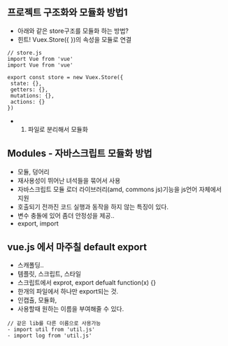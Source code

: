 ## 프로젝트 구조화와 모듈화 방법1
- 아래와 같은 store구조를 모듈화 하는 방법?
- 힌트! Vuex.Store({ })의 속성을 모듈로 연결 

```
// store.js
import Vue from 'vue'
import Vue from 'vue'

export const store = new Vuex.Store({
 state: {},
 getters: {},
 mutations: {},
 actions: {}
})

```

- 1. 파일로 분리해서 모듈화 


## Modules - 자바스크립트 모듈화 방법
- 모듈, 덩어리
- 재사용성이 뛰어난 녀석들을 묶어서 사용
- 자바스크립트 모듈 로더 라이브러리(amd, commons js)기능을 js언어 자체에서 지원
- 호출되기 전까진 코드 실행과 동작을 하지 않는 특징이 있다.
- 변수 충돌에 있어 좀더 안정성을 제공..
- export, import

## vue.js 에서 마주칠 default export
 - 스캐폴딩..
 - 템플릿, 스크립트, 스타일
 - 스크립트에서 exprot, export defualt function(x) {}
 - 한개의 파일에서 하나만 export되는 것.
 - 인캡츌, 모듈화,
 - 사용할때 원하는 이름을 부여해줄 수 있다.  
   
 ```
 // 같은 lib를 다른 이름으로 사용가능
 - import util from 'util.js'
 - import log from 'util.js'
 ```
 
 

